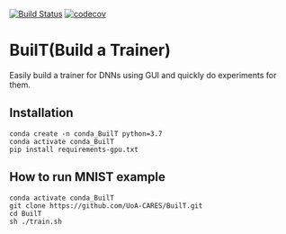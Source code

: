 [![Build Status](https://travis-ci.com/UoA-CARES/BuilT.svg?branch=master)](https://travis-ci.com/UoA-CARES/BuilT)
[![codecov](https://codecov.io/gh/UoA-CARES/BuilT/branch/master/graph/badge.svg)](https://codecov.io/gh/UoA-CARES/BuilT)

# BuilT(Build a Trainer)
Easily build a trainer for DNNs using GUI and quickly do experiments for them. 

## Installation
```
conda create -n conda_BuilT python=3.7
conda activate conda_BuilT
pip install requirements-gpu.txt
```

## How to run MNIST example
```
conda activate conda_BuilT
git clone https://github.com/UoA-CARES/BuilT.git
cd BuilT
sh ./train.sh
```
